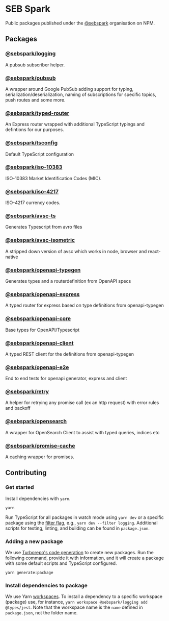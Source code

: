 # SEB Spark

Public packages published under the [@sebspark](https://www.npmjs.com/org/sebspark) organisation on NPM.

## Packages

### [@sebspark/logging](./packages/logging/)

A pubsub subscriber helper.

### [@sebspark/pubsub](./packages/pubsub/)

A wrapper around Google PubSub adding support for typing, serialization/deserialization, naming of subscriptions for specific topics, push routes and some more.

### [@sebspark/typed-router](./packages/typed-router/)

An Express router wrapped with additional TypeScript typings and defintions for our purposes.

### [@sebspark/tsconfig](./packages/tsconfig)

Default TypeScript configuration

### [@sebspark/iso-10383](./packages/iso-10383)

ISO-10383 Market Identification Codes (MIC).

### [@sebspark/iso-4217](./packages/iso-4217)

ISO-4217 currency codes.

### [@sebspark/avsc-ts](./packages/avsc-ts)

Generates Typescript from avro files

### [@sebspark/avsc-isometric](./packages/avsc-isometric)

A stripped down version of avsc which works in node, browser and react-native

### [@sebspark/openapi-typegen](./packages/openapi-typegen)

Generates types and a routerdefinition from OpenAPI specs

### [@sebspark/openapi-express](./packages/openapi-express)

A typed router for express based on type definitions from openapi-typegen

### [@sebspark/openapi-core](./packages/openapi-core)

Base types for OpenAPI/Typescript

### [@sebspark/openapi-client](./packages/openapi-client)

A typed REST client for the definitions from openapi-typegen

### [@sebspark/openapi-e2e](./packages/openapi-e2e)

End to end tests for openapi generator, express and client

### [@sebspark/retry](./packages/retry)

A helper for retrying any promise call (ex an http request) with error rules and backoff

### [@sebspark/opensearch](./packages/opensearch)

A wrapper for OpenSearch Client to assist with typed queries, indices etc

### [@sebspark/promise-cache](./packages/promise-cache)

A caching wrapper for promises.

<!--NEW_PACKAGE-->

## Contributing

### Get started

Install dependencies with `yarn`.

```
yarn
```

Run TypeScript for all packages in watch mode using `yarn dev` or a specific package using the [filter flag](https://turbo.build/repo/docs/core-concepts/monorepos/filtering), e.g., `yarn dev --filter logging`. Additional scripts for testing, linting, and building can be found in `package.json`.

### Adding a new package

We use [Turborepo's code generation](https://turbo.build/repo/docs/core-concepts/monorepos/code-generation) to create new packages. Run the following command, provide it with information, and it will create a package with some default scripts and TypeScript configured.

```shell
yarn generate:package
```

### Install dependencies to package

We use Yarn [workspaces](https://classic.yarnpkg.com/lang/en/docs/workspaces/). To install a dependency to a specific workspace (package) use, for instance, `yarn workspace @sebspark/logging add @types/jest`. Note that the workspace name is the `name` defined in `package.json`, not the folder name.
